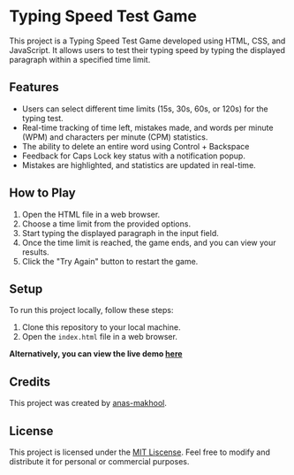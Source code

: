 # Typing Speed Test Game 
This project is a Typing Speed Test Game developed using HTML, CSS, and JavaScript. It allows users to test their typing speed by typing the displayed paragraph within a specified time limit.

## Features
- Users can select different time limits (15s, 30s, 60s, or 120s) for the typing test.
- Real-time tracking of time left, mistakes made, and words per minute (WPM) and characters per minute (CPM) statistics.
- The ability to delete an entire word using Control + Backspace
- Feedback for Caps Lock key status with a notification popup.
- Mistakes are highlighted, and statistics are updated in real-time.

## How to Play
1. Open the HTML file in a web browser.
1. Choose a time limit from the provided options.
1. Start typing the displayed paragraph in the input field.
1. Once the time limit is reached, the game ends, and you can view your results.
1. Click the "Try Again" button to restart the game.

## Setup 

To run this project locally, follow these steps:

1. Clone this repository to your local machine.
1. Open the `index.html` file in a web browser.

 **Alternatively, you can view the live demo [here](https://www.youtube.com/watch?v=jZj3Ua0Ue80)**

## Credits

This project was created by [anas-makhool](https://github.com/anas-makhool).

## License

This project is licensed under the [MIT Liscense](LICENSE). Feel free to modify and distribute it for personal or commercial purposes.
